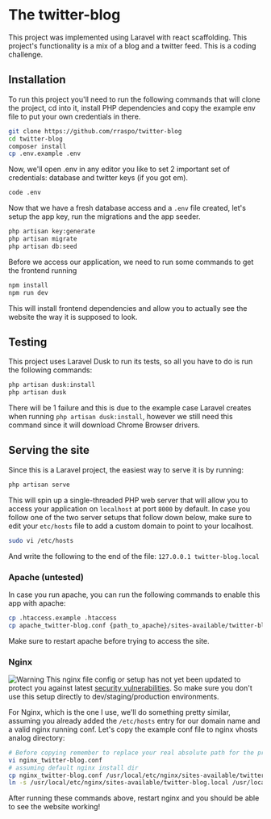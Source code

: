# The twitter-blog
This project was implemented using Laravel with react scaffolding.
This project's functionality is a mix of a blog and a twitter feed. This is a coding challenge.

## Installation
To run this project you'll need to run the following commands that will clone the project, cd into it, 
install PHP dependencies and copy the example env file to put your own credentials in there.

```bash
git clone https://github.com/rraspo/twitter-blog
cd twitter-blog
composer install 
cp .env.example .env
```

Now, we'll open .env in any editor you like to set 2 important set of credentials: database and twitter keys (if you got em).

```bash
code .env
```

Now that we have a fresh database access and a `.env` file created, let's setup the app key, run the migrations 
and the app seeder.

```bash
php artisan key:generate
php artisan migrate
php artisan db:seed
```

Before we access our application, we need to run some commands to get the frontend running

```bash
npm install
npm run dev
```

This will install frontend dependencies and allow you to actually see the website the way it is supposed to look.

## Testing
This project uses Laravel Dusk to run its tests, so all you have to do is run the following commands:

```bash
php artisan dusk:install
php artisan dusk
```
There will be 1 failure and this is due to the example case Laravel creates when running `php artisan dusk:install`, however we still need this command since it will download Chrome Browser drivers.

## Serving the site
Since this is a Laravel project, the easiest way to serve it is by running:
```bash
php artisan serve
```
This will spin up a single-threaded PHP web server that will allow you to access your application on 
`localhost` at port `8000` by default. 
In case you follow one of the two server setups that follow down below, make sure to edit your `etc/hosts` file to add a custom domain to point to your localhost.
```bash
sudo vi /etc/hosts
```
And write the following to the end of the file: `127.0.0.1 twitter-blog.local`

### Apache (untested)

In case you run apache, you can run the following commands to enable this app with apache:
```bash
cp .htaccess.example .htaccess
cp apache_twitter-blog.conf {path_to_apache}/sites-available/twitter-blog.local # example domain name, change it as you please
```
Make sure to restart apache before trying to access the site.

### Nginx

![Warning](https://static3.bigstockphoto.com/thumbs/3/0/5/small2/50398103.jpg) 
This nginx file config or setup has not yet been updated to protect you against latest [security vulnerabilities](https://thehackernews.com/2019/10/nginx-php-fpm-hacking.html). So make sure you don't use this setup directly to dev/staging/production environments.

For Nginx, which is the one I use, we'll do something pretty similar, assuming you already added the `/etc/hosts` entry for our domain name and a valid nginx running conf.
Let's copy the example conf file to nginx vhosts analog directory:
```bash
# Before copying remember to replace your real absolute path for the project root in this file
vi nginx_twitter-blog.conf
# assuming default nginx install dir
cp nginx_twitter-blog.conf /usr/local/etc/nginx/sites-available/twitter-blog.local
ln -s /usr/local/etc/nginx/sites-available/twitter-blog.local /usr/local/etc/nginx/sites-enabled
```
After running these commands above, restart nginx and you should be able to see the website working!
